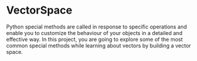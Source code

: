 # VectorSpace
Python special methods are called in response to specific operations and enable you to customize the behaviour of your objects in a detailed and effective way.  In this project, you are going to explore some of the most common special methods while learning about vectors by building a vector space.
